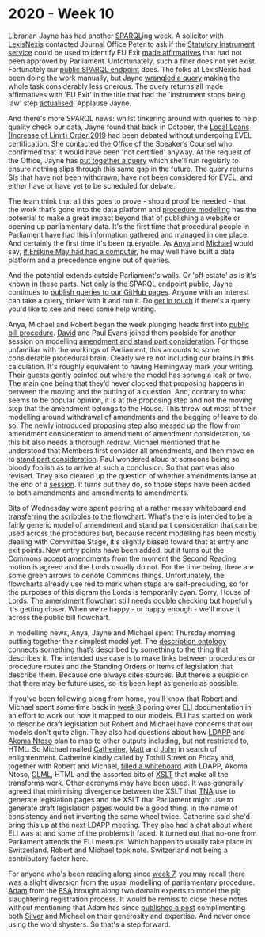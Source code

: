# 2020 - Week 10

Librarian Jayne has had another [SPARQL](https://en.wikipedia.org/wiki/SPARQL)ing week. A solicitor with [LexisNexis](https://www.lexisnexis.co.uk/) contacted Journal Office Peter to ask if the [Statutory Instrument service](https://statutoryinstruments.parliament.uk/) could be used to identify EU Exit [made affirmatives](https://ukparliament.github.io/ontologies/procedure/flowcharts/sis/made-affirmative.pdf) that had not been approved by Parliament. Unfortunately, such a filter does not yet exist. Fortunately our [public SPARQL endpoint](https://api.parliament.uk/sparql#) does. The folks at LexisNexis had been doing the work manually, but Jayne [wrangled a query](https://api.parliament.uk/sparql#query=PREFIX+rdfs%3A+%3Chttp%3A%2F%2Fwww.w3.org%2F2000%2F01%2Frdf-schema%23%3E%0APREFIX+%3A+%3Chttps%3A%2F%2Fid.parliament.uk%2Fschema%2F%3E%0Aselect+distinct+%3FSI+%3FSIname+%3FlayingBodyName+%3FLink+%3FworkPackage+%3Fproc+%3FprocStepName+%3FitemDate+%3FprocStepName2+%3FitemDate1+where+%7B%0A+%3FSI+a+%3AStatutoryInstrumentPaper+.++%0A+++++%3FSI+rdfs%3Alabel+%3FSIname+%3B%0A+++++++++%0A+++++%3AlaidThingHasLaying%2F%3AlayingHasLayingBody%2F%3Aname+%3FlayingBodyName+.%0A++FILTER+regex(%3FSIname%2C+%22EU+Exit%22)%0A++%3FSI+%3AworkPackagedThingHasWorkPackagedThingWebLink+%3FLink+.%0A+++%09%3FSI+%3AworkPackagedThingHasWorkPackage+%3FworkPackage+.%0A++%09%3FworkPackage+%3AworkPackageHasProcedure%2Frdfs%3Alabel+%3Fproc%0A+FILTER(%3Fproc+IN+(%22Made+affirmative%22))%0A++%3FworkPackage+%3AworkPackageHasBusinessItem%2F%3AbusinessItemHasProcedureStep+%3FprocStep+%3B%0A+++++++++++%3AworkPackageHasBusinessItem+%3FbusItem+.%0A++%3FbusItem+%3AbusinessItemHasProcedureStep%2Frdfs%3Alabel+%3FitemDate2%3B%0A+++++++++++%3AbusinessItemDate+%3FitemDate+.%0A++%3FprocStep+rdfs%3Alabel+%3FprocStepName.%0A++++%0A++FILTER(%3FprocStepName+IN+(%22Laid+before+the+House+of+Commons%22))%0A++FILTER(%3FitemDate2+IN+(%22Laid+before+the+House+of+Commons%22))%0A++%0A++%0A+++%3FworkPackage+%3AworkPackageHasBusinessItem%2F%3AbusinessItemHasProcedureStep+%3FprocStep2+%3B%0A+++++++++++%3AworkPackageHasBusinessItem+%3FbusItem2+.%0A++%3FbusItem2+%3AbusinessItemHasProcedureStep%2Frdfs%3Alabel+%3FitemDate3%3B%0A+++++++++++%3AbusinessItemDate+%3FitemDate1+.%0A++%3FprocStep2+rdfs%3Alabel+%3FprocStepName2.%0A++%0A++FILTER(%3FprocStepName2+IN+(%22Instrument+stops+being+law%22))%0A++FILTER(%3FitemDate3+IN+(%22Instrument+stops+being+law%22))%0A+++%7D%0A&contentTypeConstruct=text%2Fturtle&contentTypeSelect=application%2Fsparql-results%2Bjson&endpoint=https%3A%2F%2Fapi.parliament.uk%2Fsparql&requestMethod=POST&tabTitle=Made+affirmatives+not+approved&headers=%7B%7D&outputFormat=table) making the whole task considerably less onerous. The query returns all made affirmatives with 'EU Exit' in the title that had the 'instrument stops being law' step [actualised](https://ukparliament.github.io/ontologies/procedure/procedure-ontology.html#d4e382). Applause Jayne.

And there's more SPARQL news: whilst tinkering around with queries to help quality check our data, Jayne found that back in October, the [Local Loans (Increase of Limit) Order 2019](ttps://statutoryinstruments.parliament.uk/timeline/w7eIPYUN/SI-20191317/) had been debated without undergoing EVEL certification. She contacted the Office of the Speaker’s Counsel who confirmed that it would have been 'not certified' anyway. At the request of the Office, Jayne has [put together a query](https://api.parliament.uk/sparql#query=PREFIX+rdfs%3A+%3Chttp%3A%2F%2Fwww.w3.org%2F2000%2F01%2Frdf-schema%23%3E%0APREFIX+%3A+%3Chttps%3A%2F%2Fid.parliament.uk%2Fschema%2F%3E%0APREFIX+id%3A+%3Chttps%3A%2F%2Fid.parliament.uk%2F%3E%0Aselect+%3FSI+%3FSIname+%3FworkPackage+%3FPNSI+%3Fproc+%3FDLC+%3Fdate+%3FCommonsChamber+%3Fdate1+where+%7B%0A+%3FSI+a+%3AStatutoryInstrumentPaper+.++%0A+++++%3FSI+rdfs%3Alabel+%3FSIname+.%0A+++++%09%3FSI+%3AworkPackagedThingHasWorkPackage+%3FworkPackage+.%0A++%09%3FworkPackage+%3AworkPackageHasProcedure%2Frdfs%3Alabel+%3Fproc%0A++FILTER(%3Fproc+IN+(%22Draft+affirmative%22%2C+%22Made+affirmative%22))%0AOPTIONAL+%7B%3FworkPackage+%3AworkPackageHasBusinessItem+%3FDLC.%0A++++%3FDLC+%3AbusinessItemDate+%3Fdate.%0A++++%3FDLC+%3AbusinessItemHasProcedureStep+id%3AFLHAXypO%7D++%0AOPTIONAL+%7B%3FworkPackage+%3AworkPackageHasBusinessItem+%3FCommonsChamber.%0A++++%3FCommonsChamber+%3AbusinessItemDate+%3Fdate1.%0A++++%3FCommonsChamber+%3AbusinessItemHasProcedureStep+id%3AADYK7qyp%7D%0A++MINUS+%7B%3FworkPackage+%3AworkPackageHasBusinessItem+%2F%3AbusinessItemHasProcedureStep+id%3AO5QdnmSL%7D%0A++MINUS+%7B%3FworkPackage+%3AworkPackageHasBusinessItem+%2F%3AbusinessItemHasProcedureStep+id%3ALkpqQD8q%7D%0A%0A%7D%0A&contentTypeConstruct=text%2Fturtle&contentTypeSelect=application%2Fsparql-results%2Bjson&endpoint=https%3A%2F%2Fapi.parliament.uk%2Fsparql&requestMethod=POST&tabTitle=SIs+missing+EVEL+scheduled+for+debate&headers=%7B%7D&outputFormat=table) which she’ll run regularly to ensure nothing slips through this same gap in the future. The query returns SIs that have not been withdrawn, have not been considered for EVEL, and either have or have yet to be scheduled for debate.

The team think that all this goes to prove - should proof be needed - that the work that’s gone into the data platform and [procedure modelling](https://ukparliament.github.io/ontologies/procedure/procedure-ontology.html) has the potential to make a great impact beyond that of publishing a website or opening up parliamentary data. It's the first time that procedural people in Parliament have had this information gathered and managed in one place. And certainly the first time it's been queryable. As [Anya](https://twitter.com/bitten_) and [Michael](https://twitter.com/fantasticlife) would say, [if Erskine May had had a computer](https://www.slideshare.net/UKParliData/what-would-erskine-may-do), he may well have built a data platform and a precedence engine out of queries.

And the potential extends outside Parliament's walls. Or 'off estate' as is it's known in these parts. Not only is the SPARQL endpoint public, Jayne continues to [publish queries to our GitHub pages](https://ukparliament.github.io/ontologies/procedure/meta/queries/). Anyone with an interest can take a query, tinker with it and run it. Do [get in touch](mailto:RIIDMSMailbox@parliament.uk) if there's a query you'd like to see and need some help writing.

Anya, Michael and Robert began the week plunging heads first into [public bill procedure](https://ukparliament.github.io/ontologies/procedure/flowcharts/bills/public-bill.pdf). [David](https://twitter.com/clerkly) and Paul Evans joined them poolside for another session on modelling [amendment and stand part consideration](https://twitter.com/fantasticlife/status/1234505557740064768). For those unfamiliar with the workings of Parliament, this amounts to some considerable procedural brain. Clearly we're not including our brains in this calculation. It's roughly equivalent to having Hemingway mark your writing. Their guests gently pointed out where the model has sprung a leak or two. The main one being that they’d never clocked that proposing happens in between the moving and the putting of a question. And, contrary to what seems to be popular opinion, it is at the proposing step and not the moving step that the amendment belongs to the House. This threw out most of their modelling around withdrawal of amendments and the begging of leave to do so. The newly introduced proposing step also messed up the flow from amendment consideration to amendment of amendment consideration, so this bit also needs a thorough redraw. Michael mentioned that he understood that Members first consider all amendments, and then move on to [stand part consideration](https://erskinemay.parliament.uk/section/5346/question-for-clause-standing-part-of-a-bill/). Paul wondered aloud at someone being so bloody foolish as to arrive at such a conclusion. So that part was also revised. They also cleared up the question of whether amendments lapse at the end of a [session](https://ukparliament.github.io/ontologies/time-period/time-period-ontology.html#d4e144). It turns out they do, so those steps have been added to both amendments and amendments to amendments.

Bits of Wednesday were spent peering at a rather messy whiteboard and [transferring the scribbles to the flowchart](https://github.com/ukparliament/ontologies/blob/master/procedure/flowcharts/bills/amendments/amendment.pdf). What's there is intended to be a fairly generic model of amendment and stand part consideration that can be used across the procedures but, because recent modelling has been mostly dealing with Committee Stage, it's slightly biased toward that at entry and exit points. New entry points have been added, but it turns out the Commons accept amendments from the moment the Second Reading motion is agreed and the Lords usually do not. For the time being, there are some green arrows to denote Commons things. Unfortunately, the flowcharts already use red to mark when steps are self-precluding, so for the purposes of this digram the Lords is temporarily cyan. Sorry, House of Lords. The amendment flowchart still needs double checking but hopefully it's getting closer. When we're happy - or happy enough - we'll move it across the public bill flowchart.

In modelling news, Anya, Jayne and Michael spent Thursday morning putting together their simplest model yet. The [description ontology](https://ukparliament.github.io/ontologies/description/description-ontology.html) connects something that’s described by something to the thing that describes it. The intended use case is to make links between procedures or procedure routes and the Standing Orders or items of legislation that describe them. Because one always cites sources. But there’s a suspicion that there may be future uses, so it’s been kept as generic as possible.

If you've been following along from home, you'll know that Robert and Michael spent some time back in [week 8](https://ukparliament.github.io/ontologies/meta/weeknotes/2020/08/) poring over [ELI](https://eur-lex.europa.eu/eli-register/about.html) documentation in an effort to work out how it mapped to our models. ELI has started on work to describe draft legislation but Robert and Michael have concerns that our models don't quite align. They also had questions about how [LDAPP](https://www.azeus.com/case-studies/legislation/) and [Akoma Ntoso](http://www.akomantoso.org/) plan to map to other outputs including, but not restricted to, HTML. So Michael mailed [Catherine](https://twitter.com/CathTabone), [Matt](https://twitter.com/metju_betju) and [John](https://twitter.com/johnlsheridan) in search of enlightenment. Catherine kindly called by Tothill Street on Friday and, together with Robert and Michael, [filled a whiteboard](https://twitter.com/fantasticlife/status/1235533738290728962) with LDAPP, Akoma Ntoso, [CLML](https://blog.law.cornell.edu/voxpop/tag/crown-legislation-markup-language/), HTML and the assorted bits of [XSLT](https://en.wikipedia.org/wiki/XSLT) that make all the transforms work. Other acronyms may have been used. It was generally agreed that minimising divergence between the XSLT that [TNA](https://www.nationalarchives.gov.uk/) use to generate legislation pages and the XSLT that Parliament might use to generate draft legislation pages would be a good thing. In the name of consistency and not inventing the same wheel twice. Catherine said she'd bring this up at the next LDAPP meeting. They also had a chat about where ELI was at and some of the problems it faced. It turned out that no-one from Parliament attends the ELI meetups. Which happen to usually take place in Switzerland. Robert and Michael took note. Switzerland not being a contributory factor here.

For anyone who's been reading along since [week 7](https://ukparliament.github.io/ontologies/meta/weeknotes/2020/07/), you may recall there was a slight diversion from the usual modelling of parliamentary procedure. [Adam](https://twitter.com/chairlord) from the [FSA](https://www.food.gov.uk/) brought along two domain experts to model the pig slaughtering registration process. It would be remiss to close these notes without mentioning that Adam has since [published a post](https://adamlocker.github.io/my-wee-blog/monthnotes/nonsense/2020/03/03/february.html) complimenting both [Silver](https://twitter.com/silveroliver) and Michael on their generosity and expertise. And never once using the word shysters. So that's a step forward.